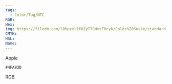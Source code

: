 ```yaml
---
tags:
  - Color/Tag/NTC
RGB:
Hex:
img: https://filedn.com/l0hpzxl1f01yT7GHxtF8cyk/Color%20Snake/standard_csv_to_svg//4FA83D.svg
CMYK:
HSL:
Name:
---
```

Apple
```palette
#4FA83D
```
RGB
